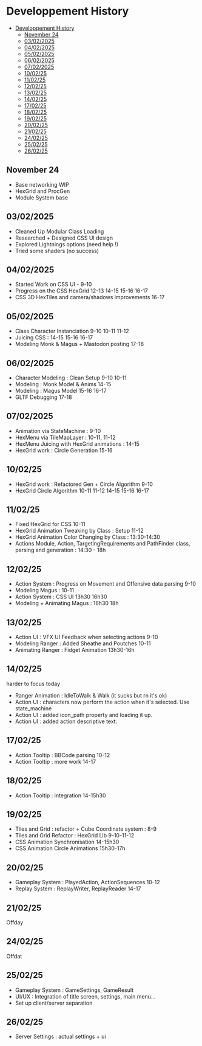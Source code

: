 # Developpement History

- [Developpement History](#developpement-history)
  - [November 24](#november-24)
  - [03/02/2025](#03022025)
  - [04/02/2025](#04022025)
  - [05/02/2025](#05022025)
  - [06/02/2025](#06022025)
  - [07/02/2025](#07022025)
  - [10/02/25](#100225)
  - [11/02/25](#110225)
  - [12/02/25](#120225)
  - [13/02/25](#130225)
  - [14/02/25](#140225)
  - [17/02/25](#170225)
  - [18/02/25](#180225)
  - [19/02/25](#190225)
  - [20/02/25](#200225)
  - [21/02/25](#210225)
  - [24/02/25](#240225)
  - [25/02/25](#250225)
  - [26/02/25](#260225)

## November 24

- Base networking WIP
- HexGrid and ProcGen
- Module System base

## 03/02/2025

- Cleaned Up Modular Class Loading
- Researched + Designed CSS UI design
- Explored Lightnings options (need help !)
- Tried some shaders (no success)

## 04/02/2025

- Started Work on CSS UI - 9-10
- Progress on the CSS HexGrid 12-13 14-15 15-16 16-17
- CSS 3D HexTiles and camera/shadows improvements 16-17

## 05/02/2025

- Class Character Instanciation 9-10 10-11 11-12
- Juicing CSS : 14-15 15-16 16-17
- Modeling Monk & Magus + Mastodon posting 17-18

## 06/02/2025

- Character Modeling : Clean Setup 9-10 10-11
- Modeling : Monk Model & Anims 14-15
- Modeling : Magus Model 15-16 16-17
- GLTF Debugging 17-18

## 07/02/2025

- Animation via StateMachine : 9-10
- HexMenu via TileMapLayer : 10-11, 11-12
- HexMenu Juicing with HexGrid animations : 14-15
- HexGrid work : Circle Generation 15-16

## 10/02/25

- HexGrid work : Refactored Gen + Circle Algorithm 9-10
- HexGrid Circle Algorithm 10-11 11-12 14-15 15-16 16-17

## 11/02/25

- Fixed HexGrid for CSS 10-11
- HexGrid Animation Tweaking by Class : Setup 11-12
- HexGrid Animation Color Changing by Class : 13:30-14:30
- Actions Module, Action, TargetingRequirements and PathFinder class, parsing and generation : 14:30 - 18h

## 12/02/25

- Action System : Progress on Movement and Offensive data parsing 9-10
- Modeling Magus : 10-11
- Action System : CSS UI 13h30 16h30
- Modeling + Animating Magus : 16h30 18h

## 13/02/25

- Action UI : VFX UI Feedback when selecting actions 9-10
- Modeling Ranger : Added Sheathe and Poutches 10-11
- Animating Ranger : Fidget Animation 13h30-16h

## 14/02/25

harder to focus today

- Ranger Animation : IdleToWalk & Walk (it sucks but rn it's ok)
- Action UI : characters now perform the action when it's selected. Use state_machine
- Action UI : added icon_path property and loading it up.
- Action UI : added action descriptive text.

## 17/02/25

- Action Tooltip : BBCode parsing 10-12
- Action Tooltip : more work 14-17

## 18/02/25

- Action Tooltip : integration 14-15h30

## 19/02/25

- Tiles and Grid : refactor + Cube Coordinate system : 8-9
- Tiles and Grid Refactor : HexGrid Lib 9-10-11-12
- CSS Animation Synchronisation 14-15h30
- CSS Animation Circle Animations 15h30-17h

## 20/02/25

- Gameplay System : PlayedAction, ActionSequences 10-12
- Replay System : ReplayWriter, ReplayReader 14-17

## 21/02/25

Offday

## 24/02/25

Offdat

## 25/02/25

- Gameplay System : GameSettings, GameResult
- UI/UX : Integration of title screen, settings, main menu...
- Set up client/server separation

## 26/02/25

- Server Settings : actual settings + ui

